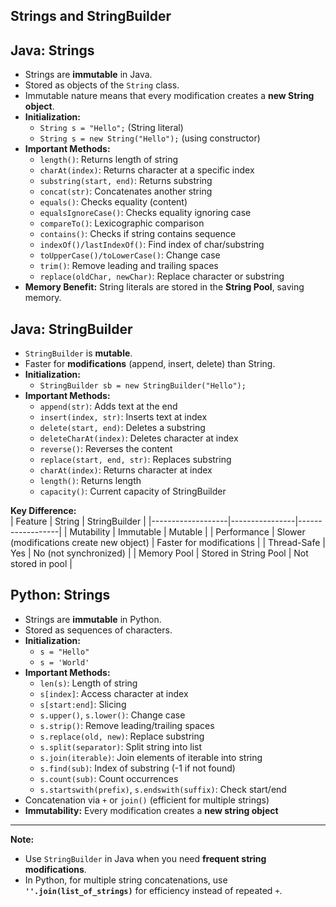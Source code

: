 <h2>Strings and StringBuilder</h2>

## Java: Strings

- Strings are **immutable** in Java.
- Stored as objects of the `String` class.
- Immutable nature means that every modification creates a **new String object**.
- **Initialization:**
  - `String s = "Hello";` (String literal)
  - `String s = new String("Hello");` (using constructor)
- **Important Methods:**
  - `length()`: Returns length of string
  - `charAt(index)`: Returns character at a specific index
  - `substring(start, end)`: Returns substring
  - `concat(str)`: Concatenates another string
  - `equals()`: Checks equality (content)
  - `equalsIgnoreCase()`: Checks equality ignoring case
  - `compareTo()`: Lexicographic comparison
  - `contains()`: Checks if string contains sequence
  - `indexOf()/lastIndexOf()`: Find index of char/substring
  - `toUpperCase()/toLowerCase()`: Change case
  - `trim()`: Remove leading and trailing spaces
  - `replace(oldChar, newChar)`: Replace character or substring
- **Memory Benefit:** String literals are stored in the **String Pool**, saving memory.

## Java: StringBuilder

- `StringBuilder` is **mutable**.
- Faster for **modifications** (append, insert, delete) than String.
- **Initialization:**
  - `StringBuilder sb = new StringBuilder("Hello");`
- **Important Methods:**
  - `append(str)`: Adds text at the end
  - `insert(index, str)`: Inserts text at index
  - `delete(start, end)`: Deletes a substring
  - `deleteCharAt(index)`: Deletes character at index
  - `reverse()`: Reverses the content
  - `replace(start, end, str)`: Replaces substring
  - `charAt(index)`: Returns character at index
  - `length()`: Returns length
  - `capacity()`: Current capacity of StringBuilder

**Key Difference:**  
| Feature            | String         | StringBuilder       |
|-------------------|----------------|------------------|
| Mutability         | Immutable      | Mutable           |
| Performance        | Slower (modifications create new object) | Faster for modifications |
| Thread-Safe        | Yes            | No (not synchronized) |
| Memory Pool        | Stored in String Pool | Not stored in pool |

## Python: Strings

- Strings are **immutable** in Python.
- Stored as sequences of characters.
- **Initialization:** 
  - `s = "Hello"`  
  - `s = 'World'`
- **Important Methods:**
  - `len(s)`: Length of string
  - `s[index]`: Access character at index
  - `s[start:end]`: Slicing
  - `s.upper()`, `s.lower()`: Change case
  - `s.strip()`: Remove leading/trailing spaces
  - `s.replace(old, new)`: Replace substring
  - `s.split(separator)`: Split string into list
  - `s.join(iterable)`: Join elements of iterable into string
  - `s.find(sub)`: Index of substring (-1 if not found)
  - `s.count(sub)`: Count occurrences
  - `s.startswith(prefix)`, `s.endswith(suffix)`: Check start/end
- Concatenation via `+` or `join()` (efficient for multiple strings)
- **Immutability:** Every modification creates a **new string object**

---

**Note:**  
- Use `StringBuilder` in Java when you need **frequent string modifications**.  
- In Python, for multiple string concatenations, use **`''.join(list_of_strings)`** for efficiency instead of repeated `+`.
